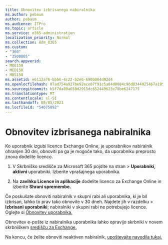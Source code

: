 ```yaml
---
title: Obnovitev izbrisanega nabiralnika
ms.author: pebaum
author: pebaum
ms.audience: ITPro
ms.topic: article
ms.service: o365-administration
localization_priority: Normal
ms.collection: Adm_O365
ms.custom:
- "360"
- "3500005"
search.appverid:
- MOE150
- MED150
- MBS150
ms.assetid: e6112a76-bbb6-4c22-b2e6-690b004d92d4
ms.openlocfilehash: 07ad754a927be92ece07f91c5a64d8084c96d0344925467a195033bdd3f445ac
ms.sourcegitcommit: b5f7da89a650d2915dc652449623c78be6247175
ms.translationtype: MT
ms.contentlocale: sl-SI
ms.lasthandoff: 08/05/2021
ms.locfileid: "54075092"
---
```

# <a name="restore-a-deleted-mailbox"></a>Obnovitev izbrisanega nabiralnika

Ko uporabnik izgubi licenco Exchange Online, je uporabnikov nabiralnik ohranjen 30 dni, obnoviti pa ga je mogoče tako, da uporabniku preprosto znova dodelite licenco.
  
1. V Skrbniško središče za Microsoft 365 pojdite na stran  \> **Uporabniki, aktivni** uporabniki. Izberite vprašajnega uporabnika.

2. Na **zavihku Licence in aplikacije** dodelite licenco za Exchange Online in izberite **Shrani spremembe.**

Če poskušate obnoviti nabiralnik v skupni rabi ali uporabnika, ki je bil izbrisan, lahko to prav tako obnovite v 30 dneh. Najdete jih v  razdelku \> **Izbrisani uporabniki**; nabiralniki v skupni rabi ne potrebujejo licence. Oglejte si [Obnovitev uporabnika.](https://docs.microsoft.com/microsoft-365/admin/add-users/restore-user)

Obnovitev e-pošte iz nabiralnika uporabnika lahko opravijo skrbniki v novem skrbniškem [središču za Exchange.](https://techcommunity.microsoft.com/t5/exchange-team-blog/a-new-recoverableitems-experience-comes-to-exchange-online/ba-p/1505353)

Na koncu, če želite obnoviti neaktiven nabiralnik, [upoštevajte navodila tukaj.](https://docs.microsoft.com/microsoft-365/compliance/recover-an-inactive-mailbox)
  
